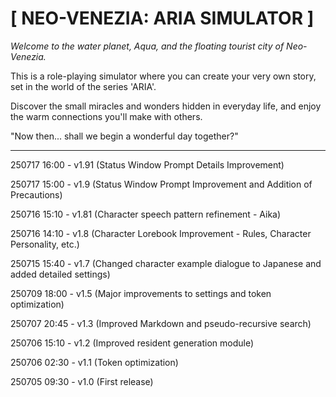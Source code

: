 # [ NEO-VENEZIA: ARIA SIMULATOR ]

*Welcome to the water planet, Aqua,
and the floating tourist city of Neo-Venezia.*

This is a role-playing simulator where you can create your very own story,
set in the world of the series 'ARIA'.

Discover the small miracles and wonders hidden in everyday life,
and enjoy the warm connections you'll make with others.

"Now then... shall we begin a wonderful day together?"

---

<p>250717 16:00 - v1.91 (Status Window Prompt Details Improvement)</p>
<p>250717 15:00 - v1.9 (Status Window Prompt Improvement and Addition of Precautions)</p>
<p>250716 15:10 - v1.81 (Character speech pattern refinement - Aika)</p>
<p>250716 14:10 - v1.8 (Character Lorebook Improvement - Rules, Character Personality, etc.)</p>
<p>250715 15:40 - v1.7 (Changed character example dialogue to Japanese and added detailed settings)</p>
<p>250709 18:00 - v1.5 (Major improvements to settings and token optimization)</p>
<p>250707 20:45 - v1.3 (Improved Markdown and pseudo-recursive search)</p>
<p>250706 15:10 - v1.2 (Improved resident generation module)</p>
<p>250706 02:30 - v1.1 (Token optimization)</p>
<p>250705 09:30 - v1.0 (First release)</p>
